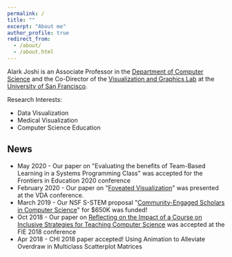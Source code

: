 ```yaml
---
permalink: /
title: ""
excerpt: "About me"
author_profile: true
redirect_from: 
  - /about/
  - /about.html
---
```



Alark Joshi is an Associate Professor in the [Department of Computer Science](https://www.cs.usfca.edu/) and the Co-Director of the [Visualization and Graphics Lab](https://vgl.cs.usfca.edu) at the [University of San Francisco](https://www.usfca.edu/).  

Research Interests: 

* Data Visualization 
* Medical Visualization 
* Computer Science Education 

## News

* May 2020 - Our paper on "Evaluating the benefits of Team-Based Learning in a Systems Programming Class" was accepted for the Frontiers in Education 2020 conference 
* February 2020 - Our paper on "[Foveated Visualization](https://alark.github.io/publication/2020-02-01-foveated)" was presented at the VDA conference. 
* March 2019 - Our NSF S-STEM proposal "[Community-Engaged Scholars in Computer Science](https://scholars.cs.usfca.edu/)" for $650K was funded!
* Oct 2018 - Our paper on [Reflecting on the Impact of a Course on Inclusive Strategies for Teaching Computer Science](https://www.cs.usfca.edu/~apjoshi/papers/inclusive-teaching-fie-2018.pdf) was accepted at the FIE 2018 conference
* Apr 2018 - CHI 2018 paper accepted! Using Animation to Alleviate Overdraw in Multiclass Scatterplot Matrices
